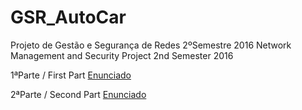 # GSR_AutoCar
Projeto de Gestão e Segurança de Redes 2ºSemestre 2016
Network Management and Security Project 2nd Semester 2016

1ªParte / First Part
[Enunciado](https://fenix.tecnico.ulisboa.pt/downloadFile/1970943312278008/gsr-projecto1.pdf)

2ªParte / Second Part
[Enunciado](https://fenix.tecnico.ulisboa.pt/downloadFile/845043405448696/gsr-projecto2.pdf)
